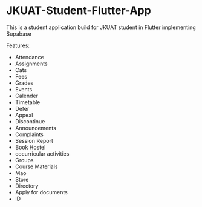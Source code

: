 # JKUAT-Student-Flutter-App
This is a student application build for JKUAT student in Flutter implementing Supabase

Features:
- Attendance
- Assignments
- Cats
- Fees
- Grades
- Events
- Calender
- Timetable
- Defer
- Appeal
- Discontinue
- Announcements
- Complaints
- Session Report
- Book Hostel
- cocurricular activities
- Groups
- Course Materials
- Mao
- Store
- Directory
- Apply for documents
- ID
